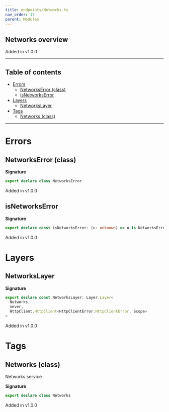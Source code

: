 ```yaml
---
title: endpoints/Networks.ts
nav_order: 17
parent: Modules
---
```


## Networks overview

Added in v1.0.0

---

<h2 class="text-delta">Table of contents</h2>

- [Errors](#errors)
  - [NetworksError (class)](#networkserror-class)
  - [isNetworksError](#isnetworkserror)
- [Layers](#layers)
  - [NetworksLayer](#networkslayer)
- [Tags](#tags)
  - [Networks (class)](#networks-class)

---

# Errors

## NetworksError (class)

**Signature**

```ts
export declare class NetworksError
```

Added in v1.0.0

## isNetworksError

**Signature**

```ts
export declare const isNetworksError: (u: unknown) => u is NetworksError
```

Added in v1.0.0

# Layers

## NetworksLayer

**Signature**

```ts
export declare const NetworksLayer: Layer.Layer<
  Networks,
  never,
  HttpClient.HttpClient<HttpClientError.HttpClientError, Scope>
>
```

Added in v1.0.0

# Tags

## Networks (class)

Networks service

**Signature**

```ts
export declare class Networks
```

Added in v1.0.0
